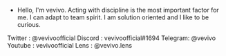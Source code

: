 - Hello, I'm vevivo. Acting with discipline is the most important factor for me. I can adapt to team spirit. I am solution oriented and I like to be curious.

Twitter :   @vevivoofficial
Discord :   vevivoofficial#1694
Telegram:   @vevivo
Youtube :   vevivoofficial
Lens    :   @vevivo.lens
